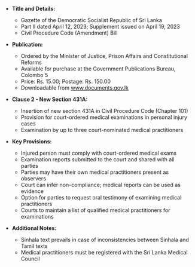 - **Title and Details:**
  - Gazette of the Democratic Socialist Republic of Sri Lanka
  - Part II dated April 12, 2023; Supplement issued on April 19, 2023
  - Civil Procedure Code (Amendment) Bill
  
- **Publication:**
  - Ordered by the Minister of Justice, Prison Affairs and Constitutional Reforms
  - Available for purchase at the Government Publications Bureau, Colombo 5
  - Price: Rs. 15.00; Postage: Rs. 150.00
  - Downloadable from www.documents.gov.lk

- **Clause 2 - New Section 431A:**
  - Insertion of new section 431A in Civil Procedure Code (Chapter 101)
  - Provision for court-ordered medical examinations in personal injury cases
  - Examination by up to three court-nominated medical practitioners

- **Key Provisions:**
  - Injured person must comply with court-ordered medical exams
  - Examination reports submitted to the court and shared with all parties
  - Parties may have their own medical practitioners present as observers
  - Court can infer non-compliance; medical reports can be used as evidence
  - Option for parties to request oral testimony of examining medical practitioners
  - Courts to maintain a list of qualified medical practitioners for examinations

- **Additional Notes:**
  - Sinhala text prevails in case of inconsistencies between Sinhala and Tamil texts
  - Medical practitioners must be registered with the Sri Lanka Medical Council